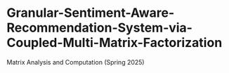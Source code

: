 # Granular-Sentiment-Aware-Recommendation-System-via-Coupled-Multi-Matrix-Factorization
Matrix Analysis and Computation (Spring 2025)
